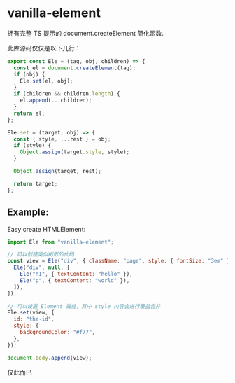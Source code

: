 # vanilla-element

拥有完整 TS 提示的 document.createElement 简化函数.

此库源码仅仅是以下几行：

```js
export const Ele = (tag, obj, children) => {
  const el = document.createElement(tag);
  if (obj) {
    Ele.set(el, obj);
  }
  if (children && children.length) {
    el.append(...children);
  }
  return el;
};

Ele.set = (target, obj) => {
  const { style, ...rest } = obj;
  if (style) {
    Object.assign(target.style, style);
  }

  Object.assign(target, rest);

  return target;
};
```

## Example:

Easy create HTMLElement:

```js
import Ele from "vanilla-element";

// 可以创建类似树形的代码
const view = Ele("div", { className: "page", style: { fontSize: "3em" } }, [
  Ele("div", null, [
    Ele("h1", { textContent: "hello" }),
    Ele("p", { textContent: "world" }),
  ]),
]);

// 可以设置 Element 属性，其中 style 内容会进行覆盖合并
Ele.set(view, {
  id: "the-id",
  style: {
    backgroundColor: "#f77",
  },
});

document.body.append(view);
```

仅此而已
